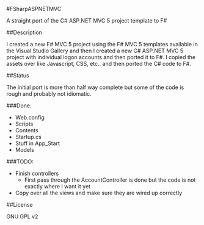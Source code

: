 #FSharpASPNETMVC

A straight port of the C# ASP.NET MVC 5 project template to F#

##Description

I created a new F# MVC 5 project using the F# MVC 5 templates available in the
Visual Studio Gallery and then I created a new C# ASP.NET MVC 5 project with 
individual logon accounts and then ported it to F#. I copied the assets over
like Javascript, CSS, etc.. and then ported the C# code to F#.

##Status

The initial port is more than half way complete but some of the code is rough
and probably not idiomatic.  

###Done:
- Web.config
- Scripts
- Contents
- Startup.cs
- Stuff in App_Start
- Models
  
###TODO:
- Finish controllers  
	-	First pass through the AccountController is done but the code is not exactly where I want it yet
- Copy over all the views and make sure they are wired up correctly

##License

GNU GPL v2